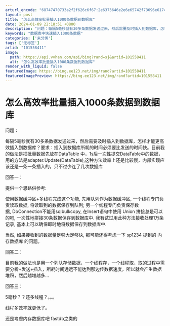 ```yaml
---
arturl_encode: "68747470733a2f2f626c6f67:2e6373646e2e6e65742f73696e61745f33383036383830372f:61727469636c652f64657461696c732f313031353538343131"
layout: post
title: "怎么高效率批量插入1000条数据到数据库"
date: 2024-01-09 22:18:51 +0800
description: "问题：每隔5毫秒就有30多条数据发送过来，然后需要及时插入到数据库，怎样才能更高效插入到数据库？要求"
keywords: "数据表中快速插入1000条数据"
categories: ['未分类']
tags: ['无标签']
artid: "101558411"
image:
  path: https://api.vvhan.com/api/bing?rand=sj&artid=101558411
  alt: "怎么高效率批量插入1000条数据到数据库"
render_with_liquid: false
featuredImage: https://bing.ee123.net/img/rand?artid=101558411
featuredImagePreview: https://bing.ee123.net/img/rand?artid=101558411
---
```


# 怎么高效率批量插入1000条数据到数据库

问题：

每隔5毫秒就有30多条数据发送过来，然后需要及时插入到数据库，怎样才能更高效插入到数据库？要求：插入到数据库所耗的时间必须要比发送的时间快。目前我的做法是把批量数据先放在DataTable 中，1s后一次性提交DataTable中的数据，用的方法是adapter.Update(DataTable),这种方法效率上还是比较慢，内部实现应该还是一条一条插入的，只不过少连了几次数据库

回答一：

提供一个思路供参考:
  
使用数据缓冲区+多线程完成这个功能, 先用队列作为数据缓冲区, 一个线程专门负责读取数据, 将读取到的数据保存到队列; 另一个线程专门负责保存数据, DbConnection不能用sqlbulkcopy, 在Insert语句中使用 Union 拼接总是可以的吧, 一次性地拼接30条数据保存到数据库中. 我有试过用此种方法接收处理1万条记录, 基本上可以确保即时地将数据保存到数据库中.
  
当然, 如果接收到的数据量足够大足够快, 那可能还得考虑一下 sp1234 提到的 内存数据库 的问题。

回答二：

目前我的做法也是用一个列队存储数据，一个线程存，一个线程取，取的过程中需要分析+发送+插入，所耗时间远远不能达到那边传数据速度，所以就会产生数据堆积，然后越堆越多...

回答三：

5毫秒？？还多线程？。。。
  
线程多效率就更低了。
  
还是考虑内存数据库吧 fastdb之类的